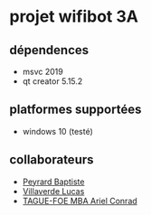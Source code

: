 # projet wifibot 3A

## dépendences

* msvc 2019
* qt creator 5.15.2

## platformes supportées 

* windows 10 (testé)

## collaborateurs

*   [Peyrard Baptiste](https://github.com/BaptistePeyrard)
*   [Villaverde Lucas](https://github.com/EnzanorCode)
*   [TAGUE-FOE MBA Ariel Conrad](https://github.com/conradfoe63)